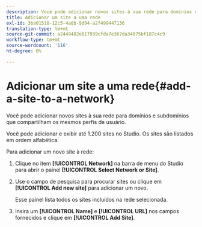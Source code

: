 ```yaml
---
description: Você pode adicionar novos sites à sua rede para domínios e subdomínios que compartilham os mesmos perfis de usuário.
title: Adicionar um site a uma rede
exl-id: 3ba01518-12c5-4a8b-9d94-a2f499447136
translation-type: tm+mt
source-git-commit: a2449482e617939cfda7e367da34875bf187c4c9
workflow-type: tm+mt
source-wordcount: '116'
ht-degree: 0%

---
```


# Adicionar um site a uma rede{#add-a-site-to-a-network}

Você pode adicionar novos sites à sua rede para domínios e subdomínios que compartilham os mesmos perfis de usuário.

Você pode adicionar e exibir até 1.200 sites no Studio. Os sites são listados em ordem alfabética.

Para adicionar um novo site à rede:

1. Clique no item **[!UICONTROL Network]** na barra de menu do Studio para abrir o painel **[!UICONTROL Select Network or Site]**.
1. Use o campo de pesquisa para procurar sites ou clique em **[!UICONTROL Add new site]** para adicionar um novo.

   Esse painel lista todos os sites incluídos na rede selecionada.

1. Insira um **[!UICONTROL Name]** e **[!UICONTROL URL]** nos campos fornecidos e clique em **[!UICONTROL Add Site]**.
